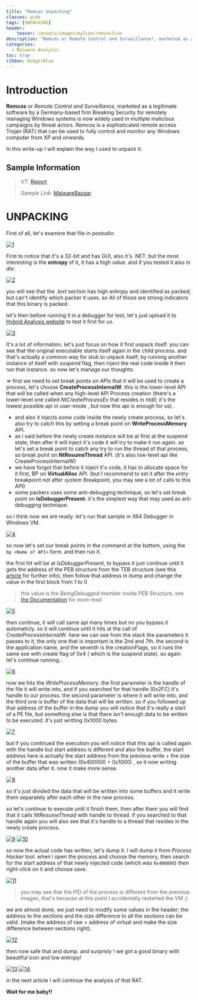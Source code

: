```yaml
---
title: "Remcos Unpacking"
classes: wide
tags: [UNPACKING]
header:
    teaser: /assets/images/myIcon/remcosIcon
description: "Remcos or Remote Control and Surveillance*, marketed as a legitimate software by a Germany-based firm Breaking Security for remotely managing Windows systems is now widely used in multiple malicious campaigns by threat actors. Remcos is a sophisticated remote access Trojan (RAT) that can be used to fully control and monitor any Windows computer from XP and onwards."
categories:
  - Malware Analysis
toc: true
ribbon: DodgerBlue
---
```


# Introduction

**Remcos** or *Remote Control and Surveillance*, marketed as a legitimate software by a Germany-based firm Breaking Security for remotely managing Windows systems is now widely used in multiple malicious campaigns by threat actors. Remcos is a sophisticated remote access Trojan (RAT) that can be used to fully control and monitor any Windows computer from XP and onwards.

In this write-up I will explain the way I used to unpack it.



## Sample Information 

>*VT*: [Report](https://www.virustotal.com/gui/file/ad3dc7a0c6ce33a7e45775b3452343eb748fab8823311df58d4599d6a203ff80)
>
>*Sample Link*: [MalwareBazaar](https://bazaar.abuse.ch/sample/ad3dc7a0c6ce33a7e45775b3452343eb748fab8823311df58d4599d6a203ff80)



# UNPACKING

First of all, let's examine that file in *pestudio*:

[![1](/assets/images/malware-analysis/remcosUnpack/1.png)](/assets/images/malware-analysis/remcosUnpack/1.png)

First to notice that it's a 32-bit and has GUI, also it's .NET. but the most interesting is the **entropy** of it, it has a high value. and if you tested it also in *die*:

[![2](/assets/images/malware-analysis/remcosUnpack/2.png)](/assets/images/malware-analysis/remcosUnpack/2.png)

you will see that the *.text* section has  high entropy and identified as packed;  but can't identify which packer it uses. so All of those are strong indicators that this binary is packed.

let's then before running it in a debugger for test, let's just upload it to [Hybrid Analysis website](https://www.hybrid-analysis.com/) to test it first for us.

[![3](/assets/images/malware-analysis/remcosUnpack/3.png)](/assets/images/malware-analysis/remcosUnpack/3.png)

It's a lot of information. let's just focus on how it first unpack itself. you can see that the original executable starts itself again in the child process. and that's actually a common way for stub to unpack itself; by running another instance of itself with *suspend* flag, then inject the real code inside it then run that instance. so now let's manage our thoughts:

=> first we need to set break points on APIs that it will be used to create a process, let's choose **CreateProcessInternalW**. this is the lower-level API that will be called when any high-level API Process creation (there's a lower-level one called *NtCreateProcessEx* that resides in ntdll; it's the lowest possible api in user-mode , but now this api is enough for us) .
- and also it injects some code inside the newly create process, so let's also try to catch this by setting a break point on **WriteProcessMemory** API.
- as i said before the newly create instance will be at first at the suspend state, then after it will inject it's code it will try to make it run again. so let's set a break point to catch any try to run the thread of that process, so break point on **NtResumeThread** API. (it's also low-level api like CreateProcessInternalW)
- we have forgot that before it inject it's code, it has to allocate space for it first, BP on **VirtualAlloc** API. (but I recommend to set it after the *entry*  breakpoint not after *system* Breakpoint, you may see a lot of calls to this API)
- some packers uses some anti-debugging technique, so let's set break point on **IsDebuggerPresent**. it's the simplest way that may used as ant-debugging technique.

so i think now we are ready. let's run that sample in X64 Debugger in Windows VM.

[![4](/assets/images/malware-analysis/remcosUnpack/4.png)](/assets/images/malware-analysis/remcosUnpack/4.png)

so now let's set our break points in the command at the bottom, using the ```bp <Name of API>```  form. and then run it.

the first hit will be at *IsDebuggerPresent*, to bypass it just continue until it gets the address of the PEB structure from the TEB structure (see this [article](https://www.wikiwand.com/en/Win32_Thread_Information_Block) for further info), then follow that address in dump and change the value in the first block from 1 to 0 

> this value is the *BeingDebugged* member inside PEB Structure, see [the Documentation](https://learn.microsoft.com/en-us/windows/win32/api/winternl/ns-winternl-peb) for more read

[![5](/assets/images/malware-analysis/remcosUnpack/5.png)](/assets/images/malware-analysis/remcosUnpack/5.png)

then continue, it will call same api many times but no you bypass it automaticly. so it will continue until it hits at the call of *CreateProcessInternalW*. here we can see from the stack the parameters it passes to it, the only one that is important is the 2nd and 7th. the second is the application name, and the seventh is the creationFlags, so it runs the same exe with create flag of 0x4 ( which is the suspend state). so again let's continue running..

[![6](/assets/images/malware-analysis/remcosUnpack/6.png)](/assets/images/malware-analysis/remcosUnpack/6.png)

now we hits the *WriteProcessMemory*. the first parameter is the handle of the file it will write into, and if you searched for that handle (0x2FC) it's handle to our process. the second parameter is where it will write into, and the third one is buffer of the data that will be written. so if you followed up that address of the buffer in the dump you will notice that it's really a start of a PE file, but something else is that there isn't enough data to be written to be executed. it's just writting 0x1000 bytes. 

[![7](/assets/images/malware-analysis/remcosUnpack/7.png)](/assets/images/malware-analysis/remcosUnpack/7.png)

but if you continued the execution you will notice that this api is called again with the handle but start address is different and also the buffer, the start address here is actually the start address from the previous write + the size of the buffer that was written (0x400000 + 0x1000) , so it now writing another data after it. now it make more sense.

[![8](/assets/images/malware-analysis/remcosUnpack/8.png)](/assets/images/malware-analysis/remcosUnpack/8.png)

so it's just divided the data that will be written into some buffers and it write them separately after each other in the new process.

so let's continue to execute until it finish them, then after them you will find that it calls *NtResumeThread* with handle to thread. if you searched to that handle again you will also see that it's handle to a thread that resides in the newly create process.

[![9](/assets/images/malware-analysis/remcosUnpack/9.png)](/assets/images/malware-analysis/remcosUnpack/9.png)
[![10](/assets/images/malware-analysis/remcosUnpack/10.png)](/assets/images/malware-analysis/remcosUnpack/10.png)

so now the actual code has written, let's dump it. I will dump it from *Process Hacker* tool. when i open the process and choose the memory, then search for the start address of that newly injected code (which was ```0x400000```) then right-click on it and choose save.

[![11](/assets/images/malware-analysis/remcosUnpack/11.png)](/assets/images/malware-analysis/remcosUnpack/11.png)

> you may see that the PID of the process is different from the previous images, that's because at this point I accidentally restarted the VM ;) 

we are almost done, we just need to modify some values in the header; the address to the sections and the size difference to all the sections can be valid. (make the address of raw = address of virtual and make the size difference between sections right).

[![12](/assets/images/malware-analysis/remcosUnpack/12.png)](/assets/images/malware-analysis/remcosUnpack/12.png)

then now safe that and dump. and surprisly ! we got a good binary with beautiful icon and low entropy!

[![13](/assets/images/malware-analysis/remcosUnpack/13.png)](/assets/images/malware-analysis/remcosUnpack/13.png)
[![14](/assets/images/malware-analysis/remcosUnpack/14.png)](/assets/images/malware-analysis/remcosUnpack/14.png)  

in the next article I will continue the analysis of that RAT.

**Wait for me baby!!**  


